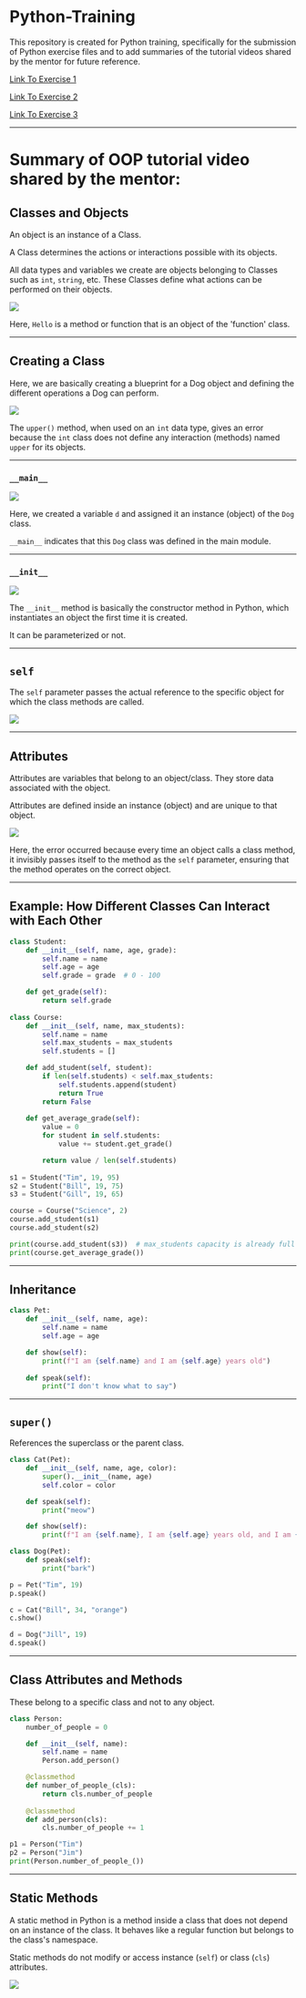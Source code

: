 # Python-Training  
This repository is created for Python training, specifically for the submission of Python exercise files and to add summaries of the tutorial videos shared by the mentor for future reference.  

[Link To Exercise 1](Exercise1-Basics.ipynb)  

[Link To Exercise 2](Exercises2-Basics.ipynb)  

[Link To Exercise 3](Python_Practice_Exercises.ipynb)  

---

# Summary of OOP tutorial video shared by the mentor:  

## Classes and Objects  
An object is an instance of a Class.  

A Class determines the actions or interactions possible with its objects.  

All data types and variables we create are objects belonging to Classes such as `int`, `string`, etc. These Classes define what actions can be performed on their objects.  

![](oops_training_files/Class_Type.png)  

Here, `Hello` is a method or function that is an object of the 'function' class.  

---

## Creating a Class  
Here, we are basically creating a blueprint for a Dog object and defining the different operations a Dog can perform.  

![](oops_training_files/Class_Interaction_example.png)  

The `upper()` method, when used on an `int` data type, gives an error because the `int` class does not define any interaction (methods) named `upper` for its objects.  

---

### `__main__`  
![](oops_training_files/main__example.png)  

Here, we created a variable `d` and assigned it an instance (object) of the `Dog` class.  

`__main__` indicates that this `Dog` class was defined in the main module.  

---

### `__init__`  
![](oops_training_files/init__example.png)  

The `__init__` method is basically the constructor method in Python, which instantiates an object the first time it is created.  

It can be parameterized or not.  

---

## `self`  
The `self` parameter passes the actual reference to the specific object for which the class methods are called.  

![](oops_training_files/self_usage_example.png)  

---

## Attributes  
Attributes are variables that belong to an object/class. They store data associated with the object.  

Attributes are defined inside an instance (object) and are unique to that object.  

![](oops_training_files/Self_missing_error.png)  

Here, the error occurred because every time an object calls a class method, it invisibly passes itself to the method as the `self` parameter, ensuring that the method operates on the correct object.  

---

## Example: How Different Classes Can Interact with Each Other  
```python
class Student:
    def __init__(self, name, age, grade):
        self.name = name
        self.age = age
        self.grade = grade  # 0 - 100

    def get_grade(self):
        return self.grade
        
class Course:
    def __init__(self, name, max_students):
        self.name = name
        self.max_students = max_students
        self.students = []

    def add_student(self, student):
        if len(self.students) < self.max_students:
            self.students.append(student)
            return True 
        return False
    
    def get_average_grade(self):
        value = 0
        for student in self.students:
            value += student.get_grade()

        return value / len(self.students)
    
s1 = Student("Tim", 19, 95)
s2 = Student("Bill", 19, 75)
s3 = Student("Gill", 19, 65)

course = Course("Science", 2)
course.add_student(s1)
course.add_student(s2)

print(course.add_student(s3))  # max_students capacity is already full
print(course.get_average_grade())
```

---

## Inheritance  
```python
class Pet:
    def __init__(self, name, age):
        self.name = name
        self.age = age

    def show(self):
        print(f"I am {self.name} and I am {self.age} years old")
    
    def speak(self):
        print("I don't know what to say")
```

---

## `super()`  
References the superclass or the parent class.  

```python
class Cat(Pet):
    def __init__(self, name, age, color):
        super().__init__(name, age)
        self.color = color 

    def speak(self):
        print("meow")

    def show(self):
        print(f"I am {self.name}, I am {self.age} years old, and I am {self.color} colored")

class Dog(Pet):
    def speak(self):
        print("bark")

p = Pet("Tim", 19)
p.speak()

c = Cat("Bill", 34, "orange")
c.show()

d = Dog("Jill", 19)
d.speak()
```

---

## Class Attributes and Methods  
These belong to a specific class and not to any object.  

```python
class Person:
    number_of_people = 0

    def __init__(self, name):
        self.name = name 
        Person.add_person()

    @classmethod
    def number_of_people_(cls):
        return cls.number_of_people  
    
    @classmethod
    def add_person(cls):
        cls.number_of_people += 1

p1 = Person("Tim")
p2 = Person("Jim") 
print(Person.number_of_people_())
```

---

## Static Methods  
A static method in Python is a method inside a class that does not depend on an instance of the class. It behaves like a regular function but belongs to the class's namespace.  

Static methods do not modify or access instance (`self`) or class (`cls`) attributes.  

![](oops_training_files/Static_method_example.png)  
